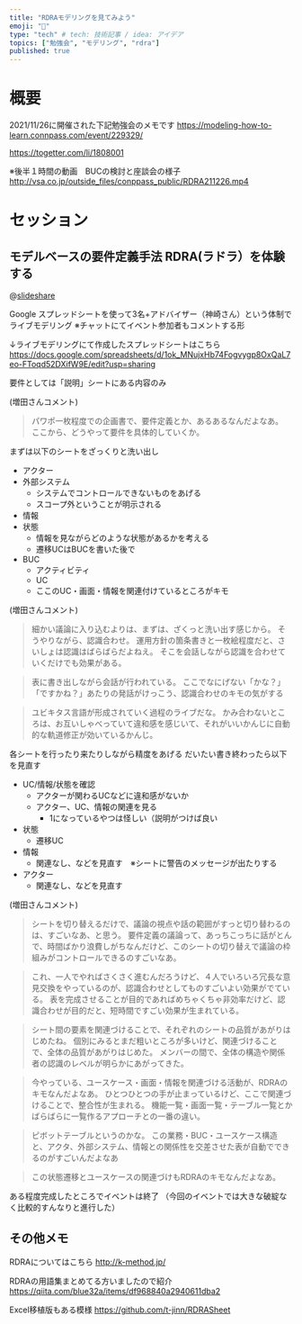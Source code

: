 ```yaml
---
title: "RDRAモデリングを見てみよう"
emoji: "💬"
type: "tech" # tech: 技術記事 / idea: アイデア
topics: ["勉強会", "モデリング", "rdra"]
published: true
---
```

# 概要

2021/11/26に開催された下記勉強会のメモです
https://modeling-how-to-learn.connpass.com/event/229329/

https://togetter.com/li/1808001

※後半１時間の動画　BUCの検討と座談会の様子
http://vsa.co.jp/outside_files/conppass_public/RDRA211226.mp4

# セッション

## モデルベースの要件定義手法 RDRA(ラドラ）を体験する

@[slideshare](b3PlBeAvgeZULd)

Google スプレッドシートを使って3名+アドバイザー（神崎さん）という体制でライブモデリング
※チャットにてイベント参加者もコメントする形

↓ライブモデリングにて作成したスプレッドシートはこちら
https://docs.google.com/spreadsheets/d/1ok_MNujxHb74Fogvygp8OxQaL7eo-FToqd52DXifW9E/edit?usp=sharing

要件としては「説明」シートにある内容のみ

(増田さんコメント)
> パワポ一枚程度での企画書で、要件定義とか、あるあるなんだよなあ。
ここから、どうやって要件を具体的していくか。

まずは以下のシートをざっくりと洗い出し
- アクター
- 外部システム
  - システムでコントロールできないものをあげる
  - スコープ外ということが明示される
- 情報
- 状態
  - 情報を見ながらどのような状態があるかを考える
  - 遷移UCはBUCを書いた後で
- BUC
  - アクティビティ
  - UC
  - ここのUC・画面・情報を関連付けているところがキモ

(増田さんコメント)
>細かい議論に入り込むよりは、まずは、ざくっと洗い出す感じから。
そうやりながら、認識合わせ。
運用方針の箇条書きと一枚絵程度だと、さいしょは認識はばらばらだよねえ。
そこを会話しながら認識を合わせていくだけでも効果がある。

> 表に書き出しながら会話が行われている。
ここでなにげない「かな？」「ですかね？」あたりの発話がけっこう、認識合わせのキモの気がする

> ユビキタス言語が形成されていく過程のライブだな。
かみ合わないところは、お互いしゃべっていて違和感を感じいて、それがいいかんじに自動的な軌道修正が効いているかんじ。

各シートを行ったり来たりしながら精度をあげる
だいたい書き終わったら以下を見直す

- UC/情報/状態を確認
  - アクターが関わるUCなどに違和感がないか
  - アクター、UC、情報の関連を見る
    - 1になっているやつは怪しい（説明がつけば良い
- 状態
  - 遷移UC
- 情報
  - 関連なし、などを見直す　※シートに警告のメッセージが出たりする
- アクター
  - 関連なし、などを見直す

(増田さんコメント)


> シートを切り替えるだけで、議論の視点や話の範囲がすっと切り替わるのは、すごいなあ、と思う。
要件定義の議論って、あっちこっちに話がとんで、時間ばかり浪費しがちなんだけど、このシートの切り替えで議論の枠組みがコントロールできるのすごいなあ。

> これ、一人でやればさくさく進むんだろうけど、４人でいろいろ冗長な意見交換をやっているのが、認識合わせとしてものすごいよい効果がでている。
表を完成させることが目的であればめちゃくちゃ非効率だけど、認識合わせが目的だと、短時間ですごい効果が生まれている。

> シート間の要素を関連づけることで、それぞれのシートの品質があがりはじめたね。
個別にみるとまだ粗いところが多いけど、関連づけることで、全体の品質があがりはじめた。
メンバーの間で、全体の構造や関係者の認識のレベルが明らかにあがってきた。

> 今やっている、ユースケース・画面・情報を関連づける活動が、RDRAのキモなんだよなあ。
ひとつひとつの手が止まっているけど、ここで関連づけることで、整合性が生まれる。
機能一覧・画面一覧・テーブル一覧とかばらばらに一覧作るアプローチとの一番の違い。

> ピボットテーブルというのかな。
この業務・BUC・ユースケース構造と、アクタ、外部システム、情報との関係性を交差させた表が自動でできるのがすごいんだよなあ

> この状態遷移とユースケースの関連づけもRDRAのキモなんだよなあ。

ある程度完成したところでイベントは終了
（今回のイベントでは大きな破綻なく比較的すんなりと進行した）

## その他メモ

RDRAについてはこちら
http://k-method.jp/

RDRAの用語集まとめてる方いましたので紹介
https://qiita.com/blue32a/items/df968840a2940611dba2

Excel移植版もある模様
https://github.com/t-jinn/RDRASheet
